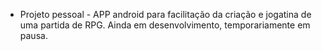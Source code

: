 - Projeto pessoal - APP android para facilitação da criação e jogatina de uma partida de RPG. Ainda em desenvolvimento, temporariamente em pausa.
